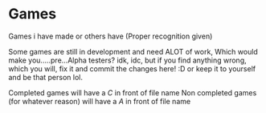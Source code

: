 # Games
Games i have made or others have (Proper recognition given)


Some games are still in development and need ALOT of work, Which would make you.....pre...Alpha testers? idk, idc, but if you find anything wrong, which you will, fix it and commit the changes here! :D or keep it to yourself and be that person lol. 

Completed games will have a $C$ in front of file name
Non completed games (for whatever reason) will have a $A$ in front of file name
